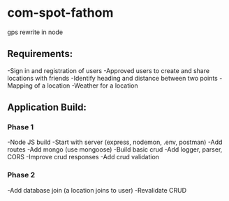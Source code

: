 # com-spot-fathom
gps rewrite in node

<h2>Requirements: </h2>
-Sign in and registration of users
-Approved users to create and share locations with friends
-Identify heading and distance between two points
-Mapping of a location
-Weather for a location

<h2>Application Build:</h2>

<h3>Phase 1</h3>
-Node JS build
-Start with server (express, nodemon, .env, postman)
-Add routes
-Add mongo (use mongoose)
-Build basic crud
-Add logger, parser, CORS
-Improve crud responses
-Add crud validation

<h3>Phase 2</h3>
-Add database join (a location joins to user)
-Revalidate CRUD


